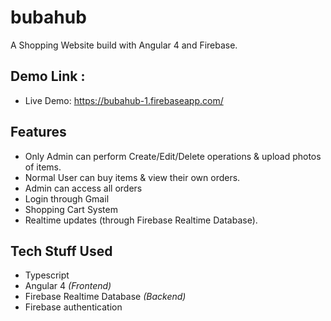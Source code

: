 # bubahub

A Shopping Website build with Angular 4 and Firebase.


## Demo Link :

- Live Demo: https://bubahub-1.firebaseapp.com/ 


## Features

- Only Admin can perform Create/Edit/Delete operations & upload photos of items.
- Normal User can buy items & view their own orders.
- Admin can access all orders
- Login through Gmail
- Shopping Cart System
- Realtime updates (through Firebase Realtime Database).

## Tech Stuff Used
- Typescript
- Angular 4 *(Frontend)*
- Firebase Realtime Database *(Backend)*
- Firebase authentication



